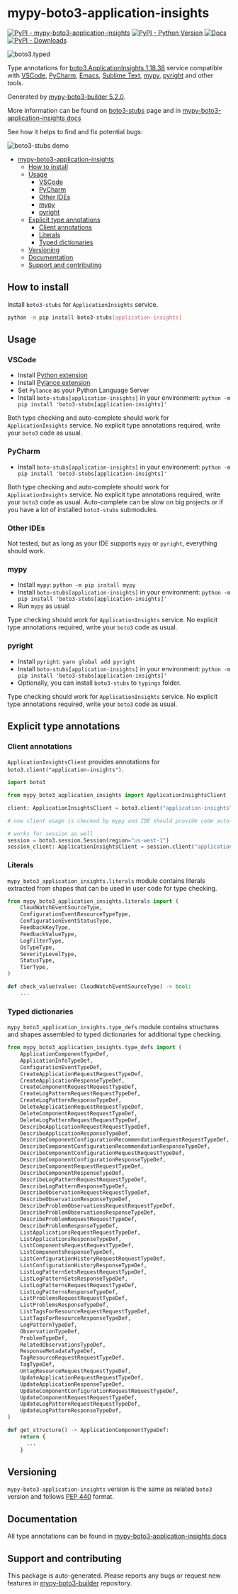 <a id="mypy-boto3-application-insights"></a>

# mypy-boto3-application-insights

[![PyPI - mypy-boto3-application-insights](https://img.shields.io/pypi/v/mypy-boto3-application-insights.svg?color=blue)](https://pypi.org/project/mypy-boto3-application-insights)
[![PyPI - Python Version](https://img.shields.io/pypi/pyversions/mypy-boto3-application-insights.svg?color=blue)](https://pypi.org/project/mypy-boto3-application-insights)
[![Docs](https://img.shields.io/readthedocs/mypy-boto3-builder.svg?color=blue)](https://mypy-boto3-builder.readthedocs.io/)
[![PyPI - Downloads](https://img.shields.io/pypi/dw/mypy-boto3-application-insights?color=blue)](https://pypistats.org/packages/mypy-boto3-application-insights)

![boto3.typed](https://github.com/vemel/mypy_boto3_builder/raw/master/logo.png)

Type annotations for
[boto3.ApplicationInsights 1.18.38](https://boto3.amazonaws.com/v1/documentation/api/1.18.38/reference/services/application-insights.html#ApplicationInsights)
service compatible with [VSCode](https://code.visualstudio.com/),
[PyCharm](https://www.jetbrains.com/pycharm/),
[Emacs](https://www.gnu.org/software/emacs/),
[Sublime Text](https://www.sublimetext.com/),
[mypy](https://github.com/python/mypy),
[pyright](https://github.com/microsoft/pyright) and other tools.

Generated by
[mypy-boto3-builder 5.2.0](https://github.com/vemel/mypy_boto3_builder).

More information can be found on
[boto3-stubs](https://pypi.org/project/boto3-stubs/) page and in
[mypy-boto3-application-insights docs](https://vemel.github.io/boto3_stubs_docs/mypy_boto3_application_insights/)

See how it helps to find and fix potential bugs:

![boto3-stubs demo](https://github.com/vemel/mypy_boto3_builder/raw/master/demo.gif)

- [mypy-boto3-application-insights](#mypy-boto3-application-insights)
  - [How to install](#how-to-install)
  - [Usage](#usage)
    - [VSCode](#vscode)
    - [PyCharm](#pycharm)
    - [Other IDEs](#other-ides)
    - [mypy](#mypy)
    - [pyright](#pyright)
  - [Explicit type annotations](#explicit-type-annotations)
    - [Client annotations](#client-annotations)
    - [Literals](#literals)
    - [Typed dictionaries](#typed-dictionaries)
  - [Versioning](#versioning)
  - [Documentation](#documentation)
  - [Support and contributing](#support-and-contributing)

<a id="how-to-install"></a>

## How to install

Install `boto3-stubs` for `ApplicationInsights` service.

```bash
python -m pip install boto3-stubs[application-insights]
```

<a id="usage"></a>

## Usage

<a id="vscode"></a>

### VSCode

- Install
  [Python extension](https://marketplace.visualstudio.com/items?itemName=ms-python.python)
- Install
  [Pylance extension](https://marketplace.visualstudio.com/items?itemName=ms-python.vscode-pylance)
- Set `Pylance` as your Python Language Server
- Install `boto-stubs[application-insights]` in your environment:
  `python -m pip install 'boto3-stubs[application-insights]'`

Both type checking and auto-complete should work for `ApplicationInsights`
service. No explicit type annotations required, write your `boto3` code as
usual.

<a id="pycharm"></a>

### PyCharm

- Install `boto-stubs[application-insights]` in your environment:
  `python -m pip install 'boto3-stubs[application-insights]'`

Both type checking and auto-complete should work for `ApplicationInsights`
service. No explicit type annotations required, write your `boto3` code as
usual. Auto-complete can be slow on big projects or if you have a lot of
installed `boto3-stubs` submodules.

<a id="other-ides"></a>

### Other IDEs

Not tested, but as long as your IDE supports `mypy` or `pyright`, everything
should work.

<a id="mypy"></a>

### mypy

- Install `mypy`: `python -m pip install mypy`
- Install `boto-stubs[application-insights]` in your environment:
  `python -m pip install 'boto3-stubs[application-insights]'`
- Run `mypy` as usual

Type checking should work for `ApplicationInsights` service. No explicit type
annotations required, write your `boto3` code as usual.

<a id="pyright"></a>

### pyright

- Install `pyright`: `yarn global add pyright`
- Install `boto-stubs[application-insights]` in your environment:
  `python -m pip install 'boto3-stubs[application-insights]'`
- Optionally, you can install `boto3-stubs` to `typings` folder.

Type checking should work for `ApplicationInsights` service. No explicit type
annotations required, write your `boto3` code as usual.

<a id="explicit-type-annotations"></a>

## Explicit type annotations

<a id="client-annotations"></a>

### Client annotations

`ApplicationInsightsClient` provides annotations for
`boto3.client("application-insights")`.

```python
import boto3

from mypy_boto3_application_insights import ApplicationInsightsClient

client: ApplicationInsightsClient = boto3.client("application-insights")

# now client usage is checked by mypy and IDE should provide code auto-complete

# works for session as well
session = boto3.session.Session(region="us-west-1")
session_client: ApplicationInsightsClient = session.client("application-insights")
```

<a id="literals"></a>

### Literals

`mypy_boto3_application_insights.literals` module contains literals extracted
from shapes that can be used in user code for type checking.

```python
from mypy_boto3_application_insights.literals import (
    CloudWatchEventSourceType,
    ConfigurationEventResourceTypeType,
    ConfigurationEventStatusType,
    FeedbackKeyType,
    FeedbackValueType,
    LogFilterType,
    OsTypeType,
    SeverityLevelType,
    StatusType,
    TierType,
)

def check_value(value: CloudWatchEventSourceType) -> bool:
    ...
```

<a id="typed-dictionaries"></a>

### Typed dictionaries

`mypy_boto3_application_insights.type_defs` module contains structures and
shapes assembled to typed dictionaries for additional type checking.

```python
from mypy_boto3_application_insights.type_defs import (
    ApplicationComponentTypeDef,
    ApplicationInfoTypeDef,
    ConfigurationEventTypeDef,
    CreateApplicationRequestRequestTypeDef,
    CreateApplicationResponseTypeDef,
    CreateComponentRequestRequestTypeDef,
    CreateLogPatternRequestRequestTypeDef,
    CreateLogPatternResponseTypeDef,
    DeleteApplicationRequestRequestTypeDef,
    DeleteComponentRequestRequestTypeDef,
    DeleteLogPatternRequestRequestTypeDef,
    DescribeApplicationRequestRequestTypeDef,
    DescribeApplicationResponseTypeDef,
    DescribeComponentConfigurationRecommendationRequestRequestTypeDef,
    DescribeComponentConfigurationRecommendationResponseTypeDef,
    DescribeComponentConfigurationRequestRequestTypeDef,
    DescribeComponentConfigurationResponseTypeDef,
    DescribeComponentRequestRequestTypeDef,
    DescribeComponentResponseTypeDef,
    DescribeLogPatternRequestRequestTypeDef,
    DescribeLogPatternResponseTypeDef,
    DescribeObservationRequestRequestTypeDef,
    DescribeObservationResponseTypeDef,
    DescribeProblemObservationsRequestRequestTypeDef,
    DescribeProblemObservationsResponseTypeDef,
    DescribeProblemRequestRequestTypeDef,
    DescribeProblemResponseTypeDef,
    ListApplicationsRequestRequestTypeDef,
    ListApplicationsResponseTypeDef,
    ListComponentsRequestRequestTypeDef,
    ListComponentsResponseTypeDef,
    ListConfigurationHistoryRequestRequestTypeDef,
    ListConfigurationHistoryResponseTypeDef,
    ListLogPatternSetsRequestRequestTypeDef,
    ListLogPatternSetsResponseTypeDef,
    ListLogPatternsRequestRequestTypeDef,
    ListLogPatternsResponseTypeDef,
    ListProblemsRequestRequestTypeDef,
    ListProblemsResponseTypeDef,
    ListTagsForResourceRequestRequestTypeDef,
    ListTagsForResourceResponseTypeDef,
    LogPatternTypeDef,
    ObservationTypeDef,
    ProblemTypeDef,
    RelatedObservationsTypeDef,
    ResponseMetadataTypeDef,
    TagResourceRequestRequestTypeDef,
    TagTypeDef,
    UntagResourceRequestRequestTypeDef,
    UpdateApplicationRequestRequestTypeDef,
    UpdateApplicationResponseTypeDef,
    UpdateComponentConfigurationRequestRequestTypeDef,
    UpdateComponentRequestRequestTypeDef,
    UpdateLogPatternRequestRequestTypeDef,
    UpdateLogPatternResponseTypeDef,
)

def get_structure() -> ApplicationComponentTypeDef:
    return {
      ...
    }
```

<a id="versioning"></a>

## Versioning

`mypy-boto3-application-insights` version is the same as related `boto3`
version and follows [PEP 440](https://www.python.org/dev/peps/pep-0440/)
format.

<a id="documentation"></a>

## Documentation

All type annotations can be found in
[mypy-boto3-application-insights docs](https://vemel.github.io/boto3_stubs_docs/mypy_boto3_application_insights/)

<a id="support-and-contributing"></a>

## Support and contributing

This package is auto-generated. Please reports any bugs or request new features
in [mypy-boto3-builder](https://github.com/vemel/mypy_boto3_builder/issues/)
repository.
